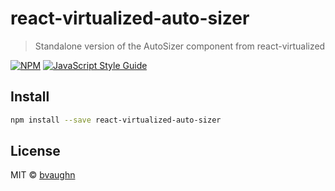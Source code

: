 # react-virtualized-auto-sizer

> Standalone version of the AutoSizer component from react-virtualized

[![NPM](https://img.shields.io/npm/v/react-virtualized-auto-sizer.svg)](https://www.npmjs.com/package/react-virtualized-auto-sizer) [![JavaScript Style Guide](https://img.shields.io/badge/code_style-standard-brightgreen.svg)](https://standardjs.com)

## Install

```bash
npm install --save react-virtualized-auto-sizer
```

## License

MIT © [bvaughn](https://github.com/bvaughn)
